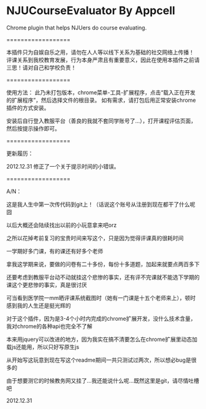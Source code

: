 NJUCourseEvaluator By Appcell
==================

Chrome plugin that helps NJUers do course evaluating.

==================

本插件只为自娱自乐之用，请勿在人人等以线下关系为基础的社交网络上传播！
评课关系到我校教育发展，行为本身严肃且有重要意义，因此在使用本插件之前请三思！请对自己和学校负责！

==================

使用方法：
此乃未打包版本，chrome菜单-工具-扩展程序，点击“载入正在开发的扩展程序”，然后选择文件的根目录。
如有需求，请打包后用正常安装chrome插件的方式安装。

安装后自行登入教服平台（善良的我就不套同学账号了…），打开课程评估页面，然后按提示操作即可。

==================

更新履历：

2012.12.31  修正了一个关于提示时间的小错误。

==================

A/N：

这是我人生中第一次传代码到git上！（话说这个账号从注册到现在都干了什么呢囧

以后大概还会陆续找出以前的小玩意拿来吧orz



之所以花掉考前复习的宝贵时间来写这个，只是因为觉得评课真的很耗时间

一学期好多门课，有的课还有好多个老师

拿我这学期来说，要做的问卷有二十多份，每份十多道题，加起来就要点两百多下

还要考虑到教服平台动不动就挂这个悲惨的事实，还有评不完课就不能选下学期的课这个更悲惨的事实，真是很讨厌

可当看到医学院一mm晒评课系统截图时（她有一门课是十五个老师来上），顿时感到我的人生还是挺光辉的



对于这个插件，因为是3-4个小时内完成的chrome扩展开发，没什么技术含量，我对chrome的各种api也完全不了解

本来用jquery可以改进的地方，因为我实在搞不清要怎么在chrome扩展里动态加载js还能用，所以只好写原生js

从开始写这玩意到现在写这个readme期间一共只测试过两次，所以想必bug是很多的

由于想要测它的时候教务网又挂了…我还能说什么呢…既然这里是git，请尽情吐槽吧

2012.12.31



